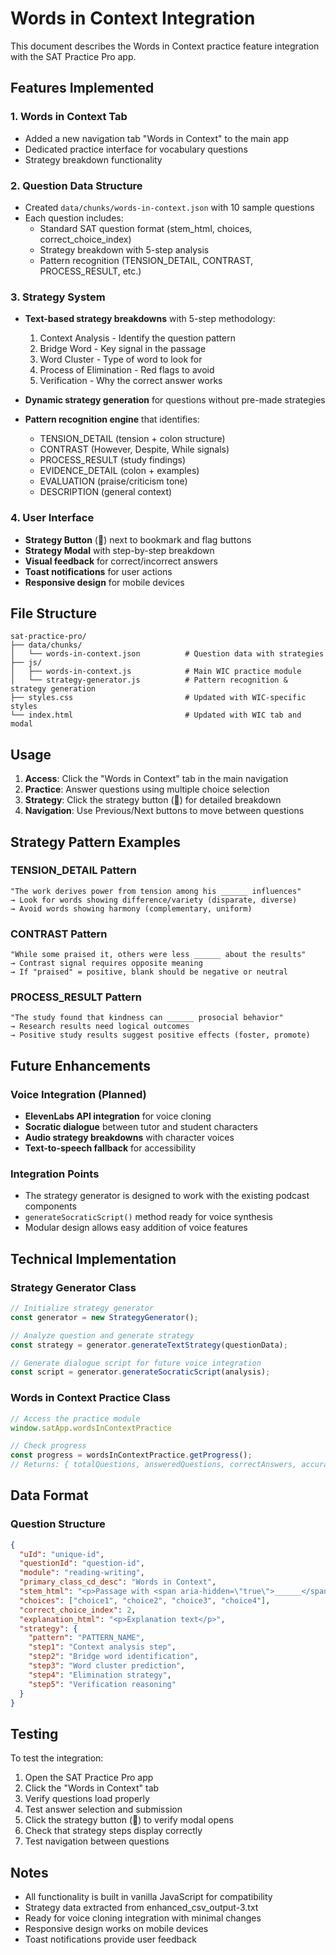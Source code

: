 # Words in Context Integration

This document describes the Words in Context practice feature integration with the SAT Practice Pro app.

## Features Implemented

### 1. Words in Context Tab
- Added a new navigation tab "Words in Context" to the main app
- Dedicated practice interface for vocabulary questions
- Strategy breakdown functionality

### 2. Question Data Structure
- Created `data/chunks/words-in-context.json` with 10 sample questions
- Each question includes:
  - Standard SAT question format (stem_html, choices, correct_choice_index)
  - Strategy breakdown with 5-step analysis
  - Pattern recognition (TENSION_DETAIL, CONTRAST, PROCESS_RESULT, etc.)

### 3. Strategy System
- **Text-based strategy breakdowns** with 5-step methodology:
  1. Context Analysis - Identify the question pattern
  2. Bridge Word - Key signal in the passage
  3. Word Cluster - Type of word to look for
  4. Process of Elimination - Red flags to avoid
  5. Verification - Why the correct answer works

- **Dynamic strategy generation** for questions without pre-made strategies
- **Pattern recognition engine** that identifies:
  - TENSION_DETAIL (tension + colon structure)
  - CONTRAST (However, Despite, While signals)
  - PROCESS_RESULT (study findings)
  - EVIDENCE_DETAIL (colon + examples)
  - EVALUATION (praise/criticism tone)
  - DESCRIPTION (general context)

### 4. User Interface
- **Strategy Button** (🎯) next to bookmark and flag buttons
- **Strategy Modal** with step-by-step breakdown
- **Visual feedback** for correct/incorrect answers
- **Toast notifications** for user actions
- **Responsive design** for mobile devices

## File Structure

```
sat-practice-pro/
├── data/chunks/
│   └── words-in-context.json          # Question data with strategies
├── js/
│   ├── words-in-context.js            # Main WIC practice module
│   └── strategy-generator.js          # Pattern recognition & strategy generation
├── styles.css                         # Updated with WIC-specific styles
└── index.html                         # Updated with WIC tab and modal
```

## Usage

1. **Access**: Click the "Words in Context" tab in the main navigation
2. **Practice**: Answer questions using multiple choice selection
3. **Strategy**: Click the strategy button (🎯) for detailed breakdown
4. **Navigation**: Use Previous/Next buttons to move between questions

## Strategy Pattern Examples

### TENSION_DETAIL Pattern
```
"The work derives power from tension among his ______ influences"
→ Look for words showing difference/variety (disparate, diverse)
→ Avoid words showing harmony (complementary, uniform)
```

### CONTRAST Pattern
```
"While some praised it, others were less ______ about the results"
→ Contrast signal requires opposite meaning
→ If "praised" = positive, blank should be negative or neutral
```

### PROCESS_RESULT Pattern
```
"The study found that kindness can ______ prosocial behavior"
→ Research results need logical outcomes
→ Positive study results suggest positive effects (foster, promote)
```

## Future Enhancements

### Voice Integration (Planned)
- **ElevenLabs API integration** for voice cloning
- **Socratic dialogue** between tutor and student characters
- **Audio strategy breakdowns** with character voices
- **Text-to-speech fallback** for accessibility

### Integration Points
- The strategy generator is designed to work with the existing podcast components
- `generateSocraticScript()` method ready for voice synthesis
- Modular design allows easy addition of voice features

## Technical Implementation

### Strategy Generator Class
```javascript
// Initialize strategy generator
const generator = new StrategyGenerator();

// Analyze question and generate strategy
const strategy = generator.generateTextStrategy(questionData);

// Generate dialogue script for future voice integration
const script = generator.generateSocraticScript(analysis);
```

### Words in Context Practice Class
```javascript
// Access the practice module
window.satApp.wordsInContextPractice

// Check progress
const progress = wordsInContextPractice.getProgress();
// Returns: { totalQuestions, answeredQuestions, correctAnswers, accuracy }
```

## Data Format

### Question Structure
```json
{
  "uId": "unique-id",
  "questionId": "question-id",
  "module": "reading-writing",
  "primary_class_cd_desc": "Words in Context",
  "stem_html": "<p>Passage with <span aria-hidden=\"true\">______</span> blank</p>",
  "choices": ["choice1", "choice2", "choice3", "choice4"],
  "correct_choice_index": 2,
  "explanation_html": "<p>Explanation text</p>",
  "strategy": {
    "pattern": "PATTERN_NAME",
    "step1": "Context analysis step",
    "step2": "Bridge word identification",
    "step3": "Word cluster prediction",
    "step4": "Elimination strategy",
    "step5": "Verification reasoning"
  }
}
```

## Testing

To test the integration:

1. Open the SAT Practice Pro app
2. Click the "Words in Context" tab
3. Verify questions load properly
4. Test answer selection and submission
5. Click the strategy button (🎯) to verify modal opens
6. Check that strategy steps display correctly
7. Test navigation between questions

## Notes

- All functionality is built in vanilla JavaScript for compatibility
- Strategy data extracted from enhanced_csv_output-3.txt
- Ready for voice cloning integration with minimal changes
- Responsive design works on mobile devices
- Toast notifications provide user feedback